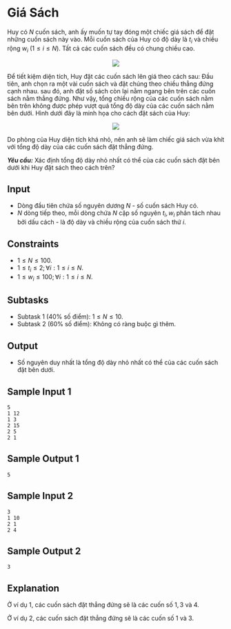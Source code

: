 # Giá Sách

Huy có $N$ cuốn sách, anh ấy muốn tự tay đóng một chiếc giá sách để đặt những cuốn sách này vào. Mỗi cuốn sách của Huy có độ dày là $t_i$ và chiều rộng $w_i \ (1 \le i \le N)$. Tất cả các cuốn sách đều có chung chiều cao.

<center>

<img src="https://cdn.ucode.vn/uploads/2247/images/ishPDLgw.png">
</center>

Để tiết kiệm diện tích, Huy đặt các cuốn sách lên giá theo cách sau: Đầu tiên, anh chọn ra một vài cuốn sách và đặt chúng theo chiều thẳng đứng cạnh nhau. sau đó, anh đặt số sách còn lại nằm ngang bên trên các cuốn sách nằm thẳng đứng. Như vậy, tổng chiều rộng của các cuốn sách nằm bên trên không được phép vượt quá tổng độ dày của các cuốn sách nằm bên dưới. Hình dưới đây là minh họa cho cách đặt sách của Huy:

<center>

<img src="https://cdn.ucode.vn/uploads/2247/images/zhGHCfKA.png">
</center>

Do phòng của Huy diện tích khá nhỏ, nên anh sẽ làm chiếc giá sách vừa khít với tổng độ dày của các cuốn sách đặt thẳng đứng.

***Yêu cầu:*** Xác định tổng độ dày nhỏ nhất có thể của các cuốn sách đặt bên dưới khi Huy đặt sách theo cách trên?

## Input

- Dòng đầu tiên chứa số nguyên dương $N$ - số cuốn sách Huy có.
- $N$ dòng tiếp theo, mỗi dòng chứa $N$ cặp số nguyên $t_i, w_i$ phân tách nhau bởi dấu cách - là độ dày và chiều rộng của cuốn sách thứ $i$.

## Constraints

- $1 \le N \le 100$.
- $1 \le t_i \le 2; \forall i: 1 \le i \le N$.
- $1 \le w_i \le 100; \forall i: 1 \le i \le N$.

## Subtasks

- Subtask $1$ ($40\%$ số điểm): $1 \le N \le 10$.
- Subtask $2$ ($60\%$ số điểm): Không có ràng buộc gì thêm.

## Output

- Số nguyên duy nhất là tổng độ dày nhỏ nhất có thể của các cuốn sách đặt bên dưới.

## Sample Input 1

```
5
1 12
1 3
2 15
2 5
2 1
```

## Sample Output 1

```
5
```

## Sample Input 2

```
3
1 10
2 1
2 4
```

## Sample Output 2

```
3
```

## Explanation

Ở ví dụ $1,$ các cuốn sách đặt thẳng đứng sẽ là các cuốn số $1, 3$ và $4$.

Ở ví dụ $2,$ các cuốn sách đặt thẳng đứng sẽ là các cuốn số $1$ và $3$.